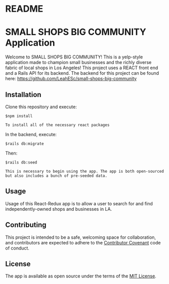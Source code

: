 # README

# SMALL SHOPS BIG COMMUNITY Application 

Welcome to SMALL SHOPS BIG COMMUNITY! This is a yelp-style application made to champion small businesses and the richly diverse fabric of local shops in Los Angeles! This project uses a REACT front end and a Rails API for its backend. The backend for this project can be found here: https://github.com/LeahESc/small-shops-big-community

## Installation
Clone this repository and execute:

    $npm install

    To install all of the necessary react packages

In the backend, execute:

    $rails db:migrate 

Then: 

    $rails db:seed 

    This is necessary to begin using the app. The app is both open-sourced but also includes a bunch of pre-seeded data.

## Usage
Usage of this React-Redux app is to allow a user to search for and find independently-owned shops and businesses in LA.  

## Contributing
 This project is intended to be a safe, welcoming space for collaboration, and contributors are expected to adhere to the [Contributor Covenant](http://contributor-covenant.org) code of conduct.

## License
The app is available as open source under the terms of the [MIT License](https://opensource.org/licenses/MIT).

